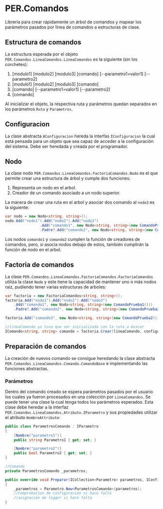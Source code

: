 # PER.Comandos

Librería para crear rápidamente un árbol de comandos y mapear los parámetros pasados por línea de comandos a estructuras de clase.

## Estructura de comandos

La estructura esperada por el objeto `PER.Comandos.LineaComandos.LineaComandos` es la siguiente (sin los corchetes):

1. [modulo1] [modulo2] [modulo3] [comando] [--parametro1=valor1] [--parametro2]
2. [modulo1] [modulo2] [modulo3] [comando] 
3. [comando] [--parametro1=valor1] [--parametro2]
4. [comando] 

Al inicializar el objeto, la respectiva ruta y parámetros quedan separados en los parámetros `Ruta` y `Parametros`.

## Configuracion

La clase abstracta `AConfiguracion` hereda la interfas `IConfiguracion` la cual está pensada para un objeto que sea capaz de acceder a la configuración del sistema. Debe ser heredada y creada por el programador.

## Nodo

La clase nodo `PER.Comandos.LineaComandos.FactoriaComandos.Nodo` es el que permite crear una estructura de árbol y cumple dos funciones:

1. Representa un nodo en el arbol.
2. Creador de un comando asociado a un nodo superior.

La manera de crear una ruta en el arbol y asociar dos comando al `nodo3` es la siguiente:

```c#
var nodo = new Nodo<string, string>();
nodo.Add("nodo1").Add("nodo2").Add("nodo3")
                .Add("comando1", new Nodo<string, string>(new ComandoPrueba1()))
                .Padre?.Add("comando2", new Nodo<string, string>(new ComandoPrueba2()));
```

Los nodos `comando1` y `comando2` cumplen la función de creadores de comandos, pero, si asocia nodos debajo de estos, también cumplirán la función de nodo en el arbol.

## Factoria de comandos

La clase `PER.Comandos.LineaComandos.FactoriaComandos.FactoriaComandos` utiliza la clase `Nodo` y este tiene la capacidad de mantener uno o más nodos raiz, pudiendo tener varias estructuras de arboles:

```c#
var factoria = new FactoriaComandos<string, string>();
factoria.Add("nodo1").Add("nodo2").Add("nodo3")
    .Add("comando1", new Nodo<string, string>(new ComandoPrueba1()))
    .Padre?.Add("comando2", new Nodo<string, string>(new ComandoPrueba2()));

factoria.Add("comando3", new Nodo<string, string>(new ComandoPrueba2()));

//lineaComando ya tuvo que ser inicializado con la ruta a buscar
IComando<string, string> comando = factoria.Crear(lineaComando, configuracion, logger);
```

## Preparación de comandos

La creación de nuevos comando se consigue heredando la clase abstracta `PER.Comandos.LineaComandos.Comando.ComandoBase` e implementando las funciones abstractas.

### Parámetros

Dentro del comando creado se espera parámetros pasados por el usuario los cuales ya fueron procesados en una colección por `LineaComandos`. Se puede tener una clase la cual tenga todos los parámetros esperados. Esta clase debe heredar a la interfaz `PER.Comandos.LineaComandos.Atributo.IParametro` y sus propiedades utilizar el atributo `NombreAttribute`:

```c#
public class ParametrosComando : IParametro 
{
    [Nombre("parametro1")]
    public string Parametro1 { get; set; }

    [Nombre("parametro2")]
    public bool Parametro2 { get; set; }
}

//Comando
private ParametrosComando _parametros;

public override void Preparar(ICollection<Parametro> parametros, IConfiguracion configuracion, ILogger logger) 
{
    _parametros = Parametro.New<ParametrosComando>(parametros);
    //Comprobacion de configuración si hace falta
    //asignación de logger si hace falta
}

```
